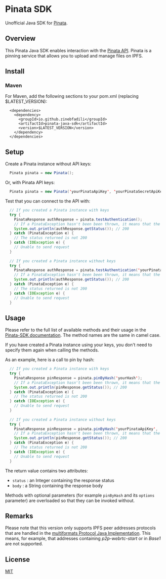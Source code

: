 # Pinata SDK

Unofficial Java SDK for [Pinata](https://pinata.cloud).

## Overview

This Pinata Java SDK enables interaction with the [Pinata API](https://pinata.cloud/documentation#GettingStarted).
Pinata is a pinning service that allows you to upload and manage files on IPFS.

## Install

### Maven

For Maven, add the following sections to your pom.xml (replacing $LATEST_VERSION):
```
  <dependencies>
    <dependency>
      <groupId>io.github.zinebfadili</groupId>
      <artifactId>pinata-java-sdk</artifactId>
      <version>$LATEST_VERSION</version>
    </dependency>
  </dependencies>
```

## Setup

Create a Pinata instance without API keys:
```Java
  Pinata pinata = new Pinata();
```
Or, with Pinata API keys:
```Java
  Pinata pinata = new Pinata('yourPinataApiKey', 'yourPinataSecretApiKey');
```
Test that you can connect to the API with:
```Java
  // If you created a Pinata instance with keys
  try {
    PinataResponse authResponse = pinata.testAuthentication();
    // If a PinataException hasn't been been thrown, it means that the status igs 200  
    System.out.println(authResponse.getStatus()); // 200
  } catch (PinataException e) {
    // The status returned is not 200
  } catch (IOException e) {
    // Unable to send request
  }
  
  // If you created a Pinata instance without keys
  try {
    PinataResponse authResponse = pinata.testAuthentication('yourPinataApiKey', 'yourPinataSecretApiKey');
    // If a PinataException hasn't been been thrown, it means that the status is 200  
    System.out.println(authResponse.getStatus()); // 200
  } catch (PinataException e) {
    // The status returned is not 200
  } catch (IOException e) {
    // Unable to send request
  }
```
## Usage

Please refer to the full list of available methods and their usage in the [Pinata-SDK documentation](https://github.com/PinataCloud/Pinata-SDK/blob/master/README.md). The method names are the same in camel case.

If you have created a Pinata instance using your keys, you don't need to specify them again when calling the methods.

As an example, here is a call to pin by hash:
```Java
  // If you created a Pinata instance with keys
  try {
    PinataResponse pinResponse = pinata.pinByHash('yourHash');
    // If a PinataException hasn't been been thrown, it means that the status is 200  
    System.out.println(pinResponse.getStatus()); // 200
  } catch (PinataException e) {
    // The status returned is not 200
  } catch (IOException e) {
    // Unable to send request
  }
  
  // If you created a Pinata instance without keys
  try {
    PinataResponse pinResponse = pinata.pinByHash('yourPinataApiKey', 'yourPinataSecretApiKey', 'yourHash');
    // If a PinataException hasn't been been thrown, it means that the status is 200  
    System.out.println(pinResponse.getStatus()); // 200
  } catch (PinataException e) {
    // The status returned is not 200
  } catch (IOException e) {
    // Unable to send request
  }
```

The return value contains two attributes:
 * `status` : an Integer containing the response status
 * `body` : a String containing the response body

Methods with optional parameters (for example `pinByHash` and its `options` parameter) are overloaded so that they can be invoked without.

## Remarks

Please note that this version only supports IPFS peer addresses protocols that are handled in the [multiformats Protocol Java Implementation](https://github.com/multiformats/java-multiaddr).
This means, for example, that addresses containing *p2p-webrtc-start* or in *Base1* are not supported.

## License

[MIT](LICENSE)